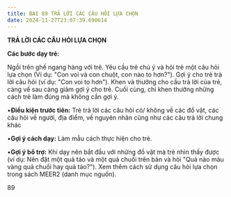 ```yaml
---
title: BÀI 89 TRẢ LỜI CÁC CÂU HỎI LỰA CHỌN
date: 2024-11-27T23:07:39.698614
---
```


**TRẢ LỜI CÁC CÂU HỎI LỰA CHỌN**

**Các bước dạy trẻ:**

Ngồi trên ghế ngang hàng với trẻ. Yêu cầu trẻ chú ý và hỏi trẻ một câu
hỏi lựa chọn (Ví dụ: "Con voi và con chuột, con nào to hơn?"). Gợi ý
cho trẻ trả lời câu hỏi (ví dụ: "Con voi to hơn"). Khen và thưởng cho
cầu trả lời của trẻ, càng về sau càng giảm gợi ý cho trẻ. Cuối cùng,
chỉ khen thưởng những cách trẻ làm đúng mà không cần gợi ý.

•**Điều kiện trước tiên:** Trẻ trả lời các câu hỏi có/ không về các đồ
vật, các câu hỏi về người, địa điểm, về nguyên nhân cũng như các câu
trả lời chung khác

•**Gợi ý cách dạy:** Làm mẫu cách thực hiện cho trẻ.

•**Gợi ý bổ trợ:** Khi dạy nên bắt đầu với những đồ vật mà trẻ nhìn
thấy được (ví dụ: Nên đặt một quả táo và một quả chuối trên bàn và hỏi
"Quả nào màu vàng quả chuối hay quả táo?"). Xem thêm cách sử dụng câu
hỏi lựa chọn trong sách MEER2 (danh mục nguồn).

89

